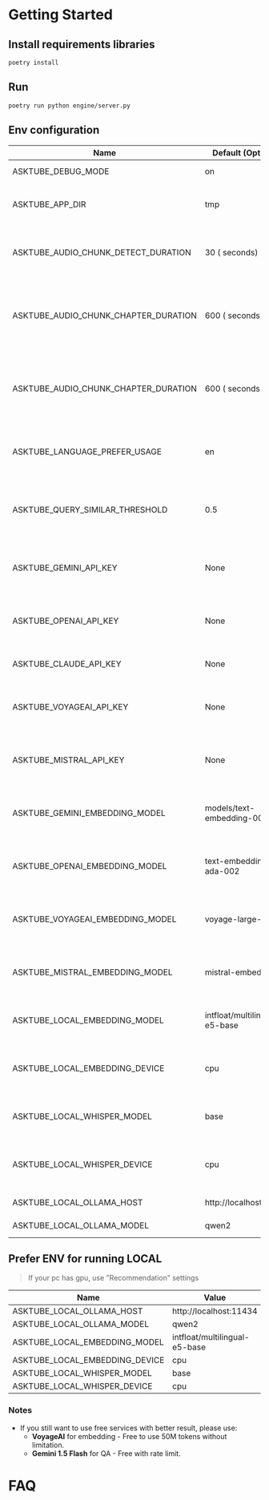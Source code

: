 # Getting Started

## Install requirements libraries

```shell
poetry install
```

## Run

```shell
poetry run python engine/server.py
```

## Env configuration

| Name                                 | Default (Optional)            | Note                                                                       |
|--------------------------------------|-------------------------------|----------------------------------------------------------------------------|
| ASKTUBE_DEBUG_MODE                   | on                            | Turn on app debugger                                                       |
| ASKTUBE_APP_DIR                      | tmp                           | Store database, vector, models                                             |
| ASKTUBE_AUDIO_CHUNK_DETECT_DURATION  | 30 ( seconds)                 | Time to chunk audio segments, use to detect language                       |
| ASKTUBE_AUDIO_CHUNK_CHAPTER_DURATION | 600 ( seconds)                | Time to chunk audio segments, use to automatically split a long audio file |
| ASKTUBE_AUDIO_CHUNK_CHAPTER_DURATION | 600 ( seconds)                | Time to chunk audio segments, use to automatically split a long audio file |
| ASKTUBE_LANGUAGE_PREFER_USAGE        | en                            | Default subtitle language that will be chosen                              |
| ASKTUBE_QUERY_SIMILAR_THRESHOLD      | 0.5                           | Default threshold to query similar documents for each question             |
| ASKTUBE_GEMINI_API_KEY               | None                          | If you prefer using embedding and QA with Google                           |
| ASKTUBE_OPENAI_API_KEY               | None                          | If you want to use embedding and QA with OpenAI                            |
| ASKTUBE_CLAUDE_API_KEY               | None                          | Iff you want to use QA with Claude                                         |
| ASKTUBE_VOYAGEAI_API_KEY             | None                          | If you want to use embedding with VoyageAI                                 |
| ASKTUBE_MISTRAL_API_KEY              | None                          | If you want to use embedding and QA with Mistral                           |
| ASKTUBE_GEMINI_EMBEDDING_MODEL       | models/text-embedding-004     | Prefer GEMINI model for embedding texts                                    |
| ASKTUBE_OPENAI_EMBEDDING_MODEL       | text-embedding-ada-002        | Prefer OpenAI model for embedding texts                                    |
| ASKTUBE_VOYAGEAI_EMBEDDING_MODEL     | voyage-large-2                | Prefer VoyageAI model for embedding texts                                  |
| ASKTUBE_MISTRAL_EMBEDDING_MODEL      | mistral-embed                 | Prefer MistralAI model for embedding texts                                 |
| ASKTUBE_LOCAL_EMBEDDING_MODEL        | intfloat/multilingual-e5-base | Prefer Local model for embedding texts                                     |
| ASKTUBE_LOCAL_EMBEDDING_DEVICE       | cpu                           | Provider device to embedding texts in local (*cpu, gpu*)                   |
| ASKTUBE_LOCAL_WHISPER_MODEL          | base                          | Provider model to speech to text in local                                  |
| ASKTUBE_LOCAL_WHISPER_DEVICE         | cpu                           | Provider device to speech to text in local (*cpu,gpu*)                     |
| ASKTUBE_LOCAL_OLLAMA_HOST            | http://localhost:11434        | Ollama host to connect                                                     |
| ASKTUBE_LOCAL_OLLAMA_MODEL           | qwen2                         | Ollama model to QA                                                         |

## Prefer ENV for running LOCAL

> If your pc has gpu, use "Recommendation" settings

| Name                           | Value                         | Recommendation                 | Note |
|--------------------------------|-------------------------------|--------------------------------|------|
| ASKTUBE_LOCAL_OLLAMA_HOST      | http://localhost:11434        | -                              | -    |
| ASKTUBE_LOCAL_OLLAMA_MODEL     | qwen2                         | llama3.1                       | -    |
| ASKTUBE_LOCAL_EMBEDDING_MODEL  | intfloat/multilingual-e5-base | intfloat/multilingual-e5-large | -    |
| ASKTUBE_LOCAL_EMBEDDING_DEVICE | cpu                           | gpu                            | -    |
| ASKTUBE_LOCAL_WHISPER_MODEL    | base                          | large-v3                       | -    |
| ASKTUBE_LOCAL_WHISPER_DEVICE   | cpu                           | gpu                            | -    |

### Notes

- If you still want to use free services with better result, please use:
  - **VoyageAI**  for embedding - Free to use 50M tokens without limitation.
  - **Gemini 1.5 Flash** for QA - Free with rate limit.

# FAQ
